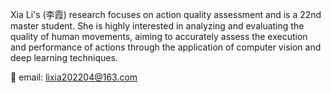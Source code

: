 Xia Li's (李霞) research focuses on action quality assessment and is a 22nd master student. She is highly interested in analyzing and evaluating the quality of human movements, aiming to accurately assess the execution and performance of actions through the application of computer vision and deep learning techniques. 

📨 email: lixia202204@163.com